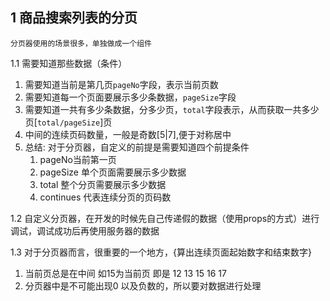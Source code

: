 ## 1 商品搜索列表的分页
```
分页器使用的场景很多，单独做成一个组件
```
1.1 需要知道那些数据（条件）
1) 需要知道当前是第几页`pageNo`字段，表示当前页数
2) 需要知道每一个页面要展示多少条数据，`pageSize`字段
3) 需要知道一共有多少条数据，分多少页，`total`字段表示，从而获取一共多少页[`total/pageSize`]页
4) 中间的连续页码数量，一般是奇数[5|7],便于对称居中
5) 总结: 对于分页器，自定义的前提是需要知道四个前提条件
   1) pageNo当前第一页
   2) pageSize 单个页面需要展示多少数据
   3) total 整个分页需要展示多少数据
   4) continues 代表连续分页的页码数

1.2 自定义分页器，在开发的时候先自己传递假的数据（使用props的方式）进行调试，调试成功后再使用服务器的数据

1.3 对于分页器而言，很重要的一个地方，{算出连续页面起始数字和结束数字}
   1) 当前页总是在中间 如15为当前页 即是 12 13 15 16 17
   2) 分页器中是不可能出现0 以及负数的，所以要对数据进行处理
